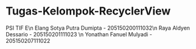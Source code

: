 # Tugas-Kelompok-RecyclerView
PSI TIF E\n
Elang Sotya Putra Dumipta - 205150200111032\n
Raya Aldyen Dessario - 205150201111023 \n
Yonathan Fanuel Mulyadi - 205150207111022


